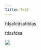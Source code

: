 ```yaml
---
title: Test
---
```


fdsafddsafddas

fdasfdsa

![](/236791305_6215546885137002_7115649086624608652_n.jpg)
